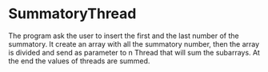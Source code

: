 # SummatoryThread
The program ask the user to insert the first and the last number of the summatory. It create an array with all the summatory number, 
then the array is divided and send as parameter to n Thread that will sum the subarrays. At the end the values of threads are summed.

